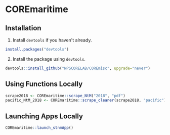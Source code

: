 # COREmaritime

## Installation

  1. Install `devtools` if you haven't already.

``` r
install.packages("devtools")
```

  2. Install the package using `devtools`.
  
``` r
devtools::install_github("NPSCORELAB/COREmisc", upgrade="never")
```

## Using Functions Locally

``` r
scrape2018 <- COREmaritime::scrape_NtM("2018", "pdf")
pacific_NtM_2018 <- COREmaritime::scrape_cleaner(scrape2018, "pacific")
```

## Launching Apps Locally

``` r
COREmaritime::launch_stnmApp()
```  
